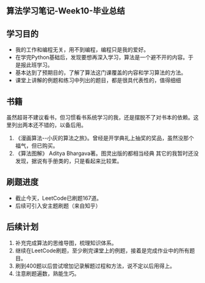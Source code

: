## 算法学习笔记-Week10-毕业总结

## 学习目的
* 我的工作和编程无关，用不到编程，编程只是我的爱好。
* 在学完Python基础后，发现要想再深入学习，算法是一个避不开的内容。于是报此班学习。
* 基本达到了预期目的，了解了算法这门课覆盖的内容和学习算法的方法。
* 课堂上讲解的例题和练习中列出的题目，都是很具代表性的，值得细细

## 书籍
虽然超哥不建议看书，但习惯看书系统学习的我，还是摆脱不了对书本的依赖。这里列出两本还不错的，以备后用。
1. 《漫画算法--小灰的算法之旅》。曾经是开学典礼上抽奖的奖品，虽然没那个福气，但已购买。
2. 《算法图解》 Aditya Bhargava著。图灵出版的都相当经典
其它的我暂时还没发现，据说有手册类的，只是看起来比较累。

## 刷题进度
* 截止今天，LeetCode已刷题167道。
* 后续可引入安主题刷题（来自知乎）

## 后续计划
1. 补充完成算法的思维导图，梳理知识体系。
2. 继续在LeetCode刷题，至少刷完课堂上的例题，接着是完成作业中的所有题目。
3. 刷到400题以后尝试增加记录解题过程和方法，说不定以后用得上。
4. 注意刷题遍数，熟能生巧。
